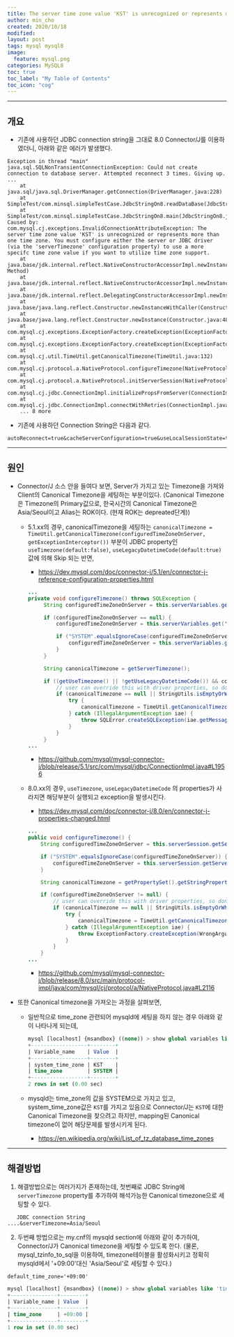```yaml
---
title: The server time zone value 'KST' is unrecognized or represents more than one time zone.
author: min_cho
created: 2020/10/18
modified:
layout: post
tags: mysql mysql8
image:
  feature: mysql.png
categories: MySQL8
toc: true
toc_label: "My Table of Contents"
toc_icon: "cog"
---
```


------

## 개요
* 기존에 사용하던 JDBC connection string을 그대로 8.0 Connector/J를 이용하였더니, 아래와 같은 에러가 발생했다.
```
Exception in thread "main" java.sql.SQLNonTransientConnectionException: Could not create connection to database server. Attempted reconnect 3 times. Giving up.
...
	at java.sql/java.sql.DriverManager.getConnection(DriverManager.java:228)
	at SimpleTest/com.minsql.simpleTestCase.JdbcStringOn8.readDataBase(JdbcStringOn8.java:23)
	at SimpleTest/com.minsql.simpleTestCase.JdbcStringOn8.main(JdbcStringOn8.java:16)
Caused by: com.mysql.cj.exceptions.InvalidConnectionAttributeException: The server time zone value 'KST' is unrecognized or represents more than one time zone. You must configure either the server or JDBC driver (via the 'serverTimezone' configuration property) to use a more specifc time zone value if you want to utilize time zone support.
	at java.base/jdk.internal.reflect.NativeConstructorAccessorImpl.newInstance0(Native Method)
	at java.base/jdk.internal.reflect.NativeConstructorAccessorImpl.newInstance(NativeConstructorAccessorImpl.java:62)
	at java.base/jdk.internal.reflect.DelegatingConstructorAccessorImpl.newInstance(DelegatingConstructorAccessorImpl.java:45)
	at java.base/java.lang.reflect.Constructor.newInstanceWithCaller(Constructor.java:500)
	at java.base/java.lang.reflect.Constructor.newInstance(Constructor.java:481)
	at com.mysql.cj.exceptions.ExceptionFactory.createException(ExceptionFactory.java:61)
	at com.mysql.cj.exceptions.ExceptionFactory.createException(ExceptionFactory.java:85)
	at com.mysql.cj.util.TimeUtil.getCanonicalTimezone(TimeUtil.java:132)
	at com.mysql.cj.protocol.a.NativeProtocol.configureTimezone(NativeProtocol.java:2120)
	at com.mysql.cj.protocol.a.NativeProtocol.initServerSession(NativeProtocol.java:2143)
	at com.mysql.cj.jdbc.ConnectionImpl.initializePropsFromServer(ConnectionImpl.java:1310)
	at com.mysql.cj.jdbc.ConnectionImpl.connectWithRetries(ConnectionImpl.java:869)
	... 8 more
```

* 기존에 사용하던 Connection String은 다음과 같다.
```
autoReconnect=true&cacheServerConfiguration=true&useLocalSessionState=true&elideSetAutoCommits=true&connectTimeout=3000&socketTimeout=60000&useSSL=false&useAffectedRows=true&cacheCallableStmts=true&noAccessToProcedureBodies=true&characterEncoding=utf8&characterSetResults=utf8&connectionCollation=utf8mb4_bin
```
-----

## 원인
* Connector/J 소스 안을 들여다 보면, Server가 가지고 있는 Timezone을 가져와 Client의 Canonical Timezone을 세팅하는 부분이있다. (Canonical Timezone은 Timezone의 Primary값으로, 한국시간의 Canonical Timezone은 Asia/Seoul이고 Alias는 ROK이다. (현재 ROK는 depreated단계))

  * 5.1.xx의 경우, canonicalTimezone을 세팅하는 `canonicalTimezone = TimeUtil.getCanonicalTimezone(configuredTimeZoneOnServer, getExceptionInterceptor())` 부분이 JDBC property인 `useTimezone(default:false)`, `useLegacyDatetimeCode(default:true)` 값에 의해 Skip 되는 반면,
    - https://dev.mysql.com/doc/connector-j/5.1/en/connector-j-reference-configuration-properties.html

    ```JAVA
    ...
    private void configureTimezone() throws SQLException {
         String configuredTimeZoneOnServer = this.serverVariables.get("timezone");

         if (configuredTimeZoneOnServer == null) {
             configuredTimeZoneOnServer = this.serverVariables.get("time_zone");

             if ("SYSTEM".equalsIgnoreCase(configuredTimeZoneOnServer)) {
                 configuredTimeZoneOnServer = this.serverVariables.get("system_time_zone");
             }
         }

         String canonicalTimezone = getServerTimezone();

         if ((getUseTimezone() || !getUseLegacyDatetimeCode()) && configuredTimeZoneOnServer != null) {
             // user can override this with driver properties, so don't detect if that's the case
             if (canonicalTimezone == null || StringUtils.isEmptyOrWhitespaceOnly(canonicalTimezone)) {
                 try {
                     canonicalTimezone = TimeUtil.getCanonicalTimezone(configuredTimeZoneOnServer, getExceptionInterceptor());
                 } catch (IllegalArgumentException iae) {
                     throw SQLError.createSQLException(iae.getMessage(), SQLError.SQL_STATE_GENERAL_ERROR, getExceptionInterceptor());
                 }
             }
         }
    ...
    ```
    - https://github.com/mysql/mysql-connector-j/blob/release/5.1/src/com/mysql/jdbc/ConnectionImpl.java#L1956


  * 8.0.xx의 경우, `useTimezone`, `useLegacyDatetimeCode` 의 properties가 사라지면  해당부분이 실행되고 exception을 발생시킨다.
    - https://dev.mysql.com/doc/connector-j/8.0/en/connector-j-properties-changed.html

    ```JAVA
    ...
    public void configureTimezone() {
        String configuredTimeZoneOnServer = this.serverSession.getServerVariable("time_zone");

        if ("SYSTEM".equalsIgnoreCase(configuredTimeZoneOnServer)) {
            configuredTimeZoneOnServer = this.serverSession.getServerVariable("system_time_zone");
        }

        String canonicalTimezone = getPropertySet().getStringProperty(PropertyKey.serverTimezone).getValue();

        if (configuredTimeZoneOnServer != null) {
            // user can override this with driver properties, so don't detect if that's the case
            if (canonicalTimezone == null || StringUtils.isEmptyOrWhitespaceOnly(canonicalTimezone)) {
                try {
                    canonicalTimezone = TimeUtil.getCanonicalTimezone(configuredTimeZoneOnServer, getExceptionInterceptor());
                } catch (IllegalArgumentException iae) {
                    throw ExceptionFactory.createException(WrongArgumentException.class, iae.getMessage(), getExceptionInterceptor());
                }
            }
        }
    ...
    ```
    - https://github.com/mysql/mysql-connector-j/blob/release/8.0/src/main/protocol-impl/java/com/mysql/cj/protocol/a/NativeProtocol.java#L2116


* 또한 Canonical timezone을 가져오는 과정을 살펴보면,
  * 일반적으로 time_zone 관련되어 mysqld에 세팅을 하지 않는 경우 아래와 같이 나타나게 되는데,
      ```sql
    mysql [localhost] {msandbox} ((none)) > show global variables like '%time_zone%';
    +------------------+--------+
    | Variable_name    | Value  |
    +------------------+--------+
    | system_time_zone | KST    |
    | time_zone        | SYSTEM |
    +------------------+--------+
    2 rows in set (0.00 sec)
    ```

  * mysqld는 time_zone의 값을 SYSTEM으로 가지고 있고, system_time_zone값은 `KST`를 가지고 있음으로 Connector/J는 `KST`에 대한 Canonical Timezone을 찾으려고 하지만, mapping된 Canonical timezone이 없어 해당문제를 발생시키게 된다.

    - https://en.wikipedia.org/wiki/List_of_tz_database_time_zones


------

## 해결방법
1. 해결방법으로는 여러가지가 존재하는데, 첫번째로 JDBC String에 `serverTimezone` property를 추가하여 해석가능한  Canonical timezone으로 세팅할 수 있다.
  ```
	 JDBC connection String
  ....&serverTimezone=Asia/Seoul
  ```

2. 두번째 방법으로는 my.cnf의 mysqld section에 아래와 같이 추가하여, Connector/J가 Canonical timezone을 세팅할 수 있도록 한다. (물론, mysql_tzinfo_to_sql을 이용하여, timezone테이블을 활성화시키고 정확히 mysqld에서 '+09:00'대신 'Asia/Seoul'로 세팅할 수 있다.)
  ```
  default_time_zone='+09:00'
  ```
  ```sql
  mysql [localhost] {msandbox} ((none)) > show global variables like 'time_zone';
  +---------------+--------+
  | Variable_name | Value  |
  +---------------+--------+
  | time_zone     | +09:00 |
  +---------------+--------+
  1 row in set (0.00 sec)
  ```
